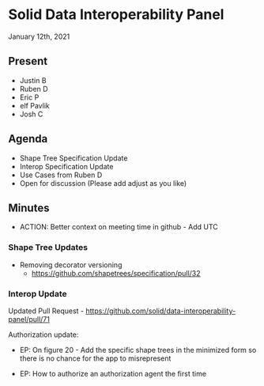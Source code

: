 # Solid Data Interoperability Panel
January 12th, 2021

## Present

- Justin B
- Ruben D
- Eric P
- elf Pavlik
- Josh C

## Agenda

- Shape Tree Specification Update
- Interop Specification Update
- Use Cases from Ruben D
- Open for discussion (Please add adjust as you like)

## Minutes

- ACTION: Better context on meeting time in github - Add UTC

### Shape Tree Updates

- Removing decorator versioning
    - https://github.com/shapetrees/specification/pull/32

### Interop Update

Updated Pull Request - https://github.com/solid/data-interoperability-panel/pull/71

Authorization update:
- EP: On figure 20 - Add the specific shape trees in the minimized form so there is no chance for the app to misrepresent

- EP: How to authorize an authorization agent the first time
